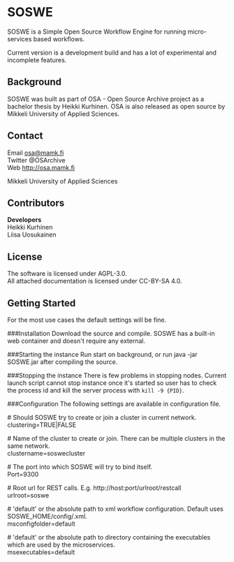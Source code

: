 SOSWE
=====
SOSWE is a Simple Open Source Workflow Engine for running micro-services based workflows.

Current version is a development build and has a lot of experimental and incomplete features. 

Background
---
SOSWE was built as part of OSA - Open Source Archive project as a bachelor thesis by Heikki Kurhinen. OSA is also released as open source by Mikkeli University of Applied Sciences.

Contact
--
Email  osa@mamk.fi  
Twitter  @OSArchive  
Web  http://osa.mamk.fi  
  
Mikkeli University of Applied Sciences

Contributors
--
**Developers**  
Heikki Kurhinen  
Liisa Uosukainen

License
---
The software is licensed under AGPL-3.0.  
All attached documentation is licensed under CC-BY-SA 4.0.  


Getting Started
---
For the most use cases the default settings will be fine.

###Installation
Download the source and compile. SOSWE has a built-in web container and doesn't require any external.

###Starting the instance
Run start on background, or run java -jar SOSWE.jar after compiling the source.

###Stopping the instance
There is few problems in stopping nodes. Current launch script cannot stop instance once it's started so user has to check the process id and kill the server process with `kill -9 {PID}`.

###Configuration
The following settings are available in configuration file.

\# Should SOSWE try to create or join a cluster in current network.  
clustering=TRUE|FALSE   

\# Name of the cluster to create or join. There can be multiple clusters in the same network.  
clustername=soswecluster   

\# The port into which SOSWE will try to bind itself.  
Port=9300   

\# Root url for REST calls. E.g. http://host:port/urlroot/restcall  
urlroot=soswe  

\# 'default' or the absolute path to xml workflow configuration. Default uses SOSWE_HOME/config/.xml.  
msconfigfolder=default      

\# 'default' or the absolute path to directory containing the executables which are used by the microservices.  
msexecutables=default    



